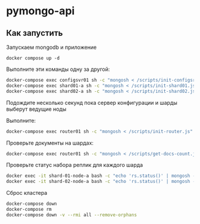 # pymongo-api

## Как запустить

Запускаем mongodb и приложение

```shell
docker compose up -d
```

Выполните эти команды одну за другой:
```bash
docker-compose exec configsvr01 sh -c "mongosh < /scripts/init-configsrv.js"
docker-compose exec shard01-a sh -c "mongosh < /scripts/init-shard01.js"
docker-compose exec shard02-a sh -c "mongosh < /scripts/init-shard02.js"
```

Подождите несколько секунд пока сервер конфигурации и шарды выберут ведущие ноды

Выполните:
```bash
docker-compose exec router01 sh -c "mongosh < /scripts/init-router.js"
```

Проверьте документы на шардах:
```bash
docker-compose exec router01 sh -c "mongosh < /scripts/get-docs-count.js"
```

Проверьте статус набора реплик для каждого шарда
```bash
docker exec -it shard-01-node-a bash -c "echo 'rs.status()' | mongosh --port 27017" 
docker exec -it shard-02-node-a bash -c "echo 'rs.status()' | mongosh --port 27017" 
```

Сброс кластера
```bash
docker-compose down
docker-compose rm
docker-compose down -v --rmi all --remove-orphans
```